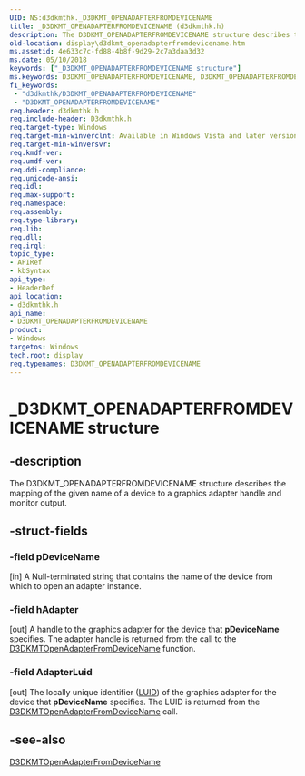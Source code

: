 ```yaml
---
UID: NS:d3dkmthk._D3DKMT_OPENADAPTERFROMDEVICENAME
title: _D3DKMT_OPENADAPTERFROMDEVICENAME (d3dkmthk.h)
description: The D3DKMT_OPENADAPTERFROMDEVICENAME structure describes the mapping of the given name of a device to a graphics adapter handle and monitor output.
old-location: display\d3dkmt_openadapterfromdevicename.htm
ms.assetid: 4e633c7c-fd88-4b8f-9d29-2c7a3daa3d32
ms.date: 05/10/2018
keywords: ["_D3DKMT_OPENADAPTERFROMDEVICENAME structure"]
ms.keywords: D3DKMT_OPENADAPTERFROMDEVICENAME, D3DKMT_OPENADAPTERFROMDEVICENAME structure [Display Devices], OpenGL_Structs_f710fec6-a0f4-4b86-b4ba-5f8411deb490.xml, _D3DKMT_OPENADAPTERFROMDEVICENAME, d3dkmthk/D3DKMT_OPENADAPTERFROMDEVICENAME, display.d3dkmt_openadapterfromdevicename
f1_keywords:
 - "d3dkmthk/D3DKMT_OPENADAPTERFROMDEVICENAME"
 - "D3DKMT_OPENADAPTERFROMDEVICENAME"
req.header: d3dkmthk.h
req.include-header: D3dkmthk.h
req.target-type: Windows
req.target-min-winverclnt: Available in Windows Vista and later versions of the Windows operating systems.
req.target-min-winversvr: 
req.kmdf-ver: 
req.umdf-ver: 
req.ddi-compliance: 
req.unicode-ansi: 
req.idl: 
req.max-support: 
req.namespace: 
req.assembly: 
req.type-library: 
req.lib: 
req.dll: 
req.irql: 
topic_type:
- APIRef
- kbSyntax
api_type:
- HeaderDef
api_location:
- d3dkmthk.h
api_name:
- D3DKMT_OPENADAPTERFROMDEVICENAME
product:
- Windows
targetos: Windows
tech.root: display
req.typenames: D3DKMT_OPENADAPTERFROMDEVICENAME
---
```


# _D3DKMT_OPENADAPTERFROMDEVICENAME structure


## -description


The D3DKMT_OPENADAPTERFROMDEVICENAME structure describes the mapping of the given name of a device to a graphics adapter handle and monitor output.


## -struct-fields




### -field pDeviceName

[in] A Null-terminated string that contains the name of the device from which to open an adapter instance. 


### -field hAdapter

[out] A handle to the graphics adapter for the device that <b>pDeviceName</b> specifies. The adapter handle is returned from the call to the <a href="https://docs.microsoft.com/windows-hardware/drivers/ddi/d3dkmthk/nf-d3dkmthk-d3dkmtopenadapterfromdevicename">D3DKMTOpenAdapterFromDeviceName</a> function.


### -field AdapterLuid

[out] The locally unique identifier (<a href="https://docs.microsoft.com/windows-hardware/drivers/ddi/igpupvdev/ns-igpupvdev-_luid">LUID</a>) of the graphics adapter for the device that <b>pDeviceName</b> specifies. The LUID is returned from the <a href="https://docs.microsoft.com/windows-hardware/drivers/ddi/d3dkmthk/nf-d3dkmthk-d3dkmtopenadapterfromdevicename">D3DKMTOpenAdapterFromDeviceName</a> call.


## -see-also




<a href="https://docs.microsoft.com/windows-hardware/drivers/ddi/d3dkmthk/nf-d3dkmthk-d3dkmtopenadapterfromdevicename">D3DKMTOpenAdapterFromDeviceName</a>
 

 

